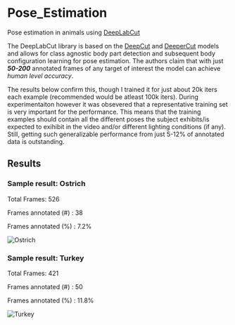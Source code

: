 # Pose_Estimation
Pose estimation in animals using [DeepLabCut](https://github.com/AlexEMG/DeepLabCut)

The DeepLabCut library is based on the [DeepCut](https://arxiv.org/pdf/1511.06645.pdf) and [DeeperCut](https://arxiv.org/pdf/1605.03170.pdf) models and allows for class agnostic body part detection and subsequent body configuration learning for pose estimation. The authors claim that with just ***50-200*** annotated frames of any target of interest the model can achieve *human level accuracy*. 

The results below confirm this, though I trained it for just about 20k iters each example (recommended would be atleast 100k iters). During experimentaiton however it was obsevered that a representative training set is very important for the performance. This means that the training examples should contain all the different poses the subject exhibits/is expected to exihibit in the video and/or different lighting conditions (if any). Still, getting such generalizable performance from just 5-12% of annotated data is outstanding.

## Results

### Sample result: Ostrich
Total Frames: 526

Frames annotated (#) : 38

Frames annotated (%) : 7.2%

![Ostrich](https://github.com/shaanchandra/Pose_Estimation/blob/master/results/ostrich.gif)

### Sample result: Turkey
Total Frames: 421

Frames annotated (#) : 50

Frames annotated (%) : 11.8%

![Turkey](https://github.com/shaanchandra/Pose_Estimation/blob/master/results/turkey.gif)
